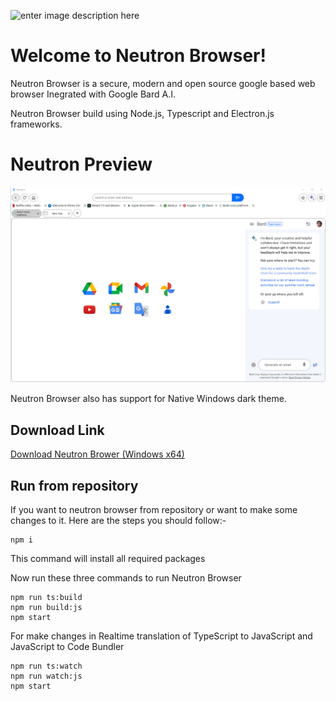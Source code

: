 ![enter image description here](https://raw.githubusercontent.com/prashant-sehgal/Neutron/master/public/assets/icon.ico)
# Welcome to Neutron Browser!

Neutron Browser is a secure, modern and open source google based web browser Inegrated with Google Bard A.I.

Neutron Browser build using Node.js, Typescript and Electron.js frameworks.

# Neutron Preview
![enter image description here](https://raw.githubusercontent.com/prashant-sehgal/Neutron/master/public/assets/Screenshot%202023-07-23%20133032.png)

Neutron Browser also has support for Native Windows dark theme.

## Download Link
[Download Neutron Brower (Windows x64)](https://drive.google.com/file/d/1p2NWaO-H6Ce5elrZRKosCpuWBvR2Wfxk/view?usp=sharing)

## Run from repository
If you want to neutron browser from repository or want to make some changes to it. 
Here are the steps you should follow:-
```
npm i
```
This command will install all required packages

Now run these three commands to run Neutron Browser
```
npm run ts:build
npm run build:js
npm start
```
For make changes in Realtime translation of TypeScript to JavaScript and JavaScript to Code Bundler
```
npm run ts:watch
npm run watch:js
npm start
```
